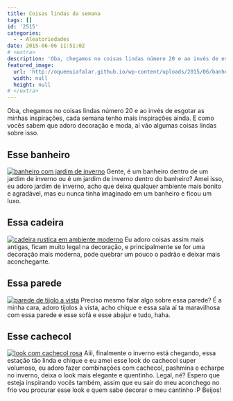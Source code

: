 ```yaml
---
title: Coisas lindas da semana
tags: []
id: '2515'
categories:
  - - Aleatoriedades
date: 2015-06-06 11:51:02
# <extra>
description: 'Oba, chegamos no coisas lindas número 20 e ao invés de esgotar as minhas inspirações, cada semana tenho mais inspirações ainda. E como vocês sabem que adoro decoração e moda, aí vão algumas coisas lindas sobre isso. Esse banheiro Gente, é um banheiro dentro de um jardim de inverno ou é um jardim de inverno dentro do banheiro? Amei isso, eu adoro jardim de inverno, acho que deixa qualquer ambiente mais bonito e agradável, mas eu nunca tinha imaginado em um banheiro e ficou um luxo. Essa cadeira Eu adoro coisas assim mais antigas, ficam muito legal na decoração, e principalmente se for uma decoração mais moderna, pode quebrar um pouco o padrão e deixar mais aconchegante. Essa parede Preciso mesmo falar algo sobre essa parede? É a minha cara, adoro tijolos à vista, acho chique e essa sala aí &hellip;'
featured_image: 
  url: 'http://oqueeuiafalar.github.io/wp-content/uploads/2015/06/banheiro-com-jardim-de-inverno-683x1024.jpg'
  width: null
  height: null
# </extra>
---
```


Oba, chegamos no coisas lindas número 20 e ao invés de esgotar as minhas inspirações, cada semana tenho mais inspirações ainda. E como vocês sabem que adoro decoração e moda, aí vão algumas coisas lindas sobre isso.

## Esse banheiro

[![banheiro com jardim de inverno](/wp-content/uploads/2015/06/banheiro-com-jardim-de-inverno-683x1024.jpg)](/wp-content/uploads/2015/06/banheiro-com-jardim-de-inverno.jpg) Gente, é um banheiro dentro de um jardim de inverno ou é um jardim de inverno dentro do banheiro? Amei isso, eu adoro jardim de inverno, acho que deixa qualquer ambiente mais bonito e agradável, mas eu nunca tinha imaginado em um banheiro e ficou um luxo.

## Essa cadeira

[![cadeira rustica em ambiente moderno](/wp-content/uploads/2015/06/cadeira-rustica-em-ambiente-moderno-683x1024.jpg)](/wp-content/uploads/2015/06/cadeira-rustica-em-ambiente-moderno.jpg) Eu adoro coisas assim mais antigas, ficam muito legal na decoração, e principalmente se for uma decoração mais moderna, pode quebrar um pouco o padrão e deixar mais aconchegante.

## Essa parede

[![parede de tijolo a vista](/wp-content/uploads/2015/06/parede-de-tijolo-a-vista-683x1024.jpg)](/wp-content/uploads/2015/06/parede-de-tijolo-a-vista.jpg) Preciso mesmo falar algo sobre essa parede? É a minha cara, adoro tijolos à vista, acho chique e essa sala aí ta maravilhosa com essa parede e esse sofá e esse abajur e tudo, haha.

## Esse cachecol

[![look com cachecol rosa](/wp-content/uploads/2015/06/look-com-cachecol-rosa-436x1024.jpg)](/wp-content/uploads/2015/06/look-com-cachecol-rosa.jpg) Aiii, finalmente o inverno está chegando, essa estação tão linda e chique e eu amei esse look do cachecol super volumoso, eu adoro fazer combinações com cachecol, pashmina e echarpe no inverno, deixa o look mais elegante e quentinho. Legal, né? Espero que esteja inspirando vocês também, assim que eu sair do meu aconchego no frio vou procurar esse look e quem sabe decorar o meu cantinho :P Beijos!
